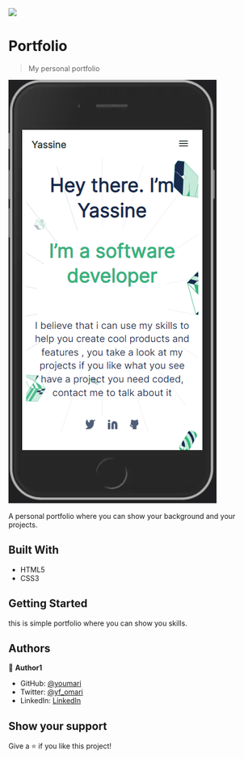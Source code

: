 ![](https://img.shields.io/badge/Microverse-blueviolet)

# Portfolio

> My personal portfolio 

![screenshot](./images/Screenshot.png)


A personal portfolio where you can show your background 
    and your projects.

## Built With

- HTML5
- CSS3

## Getting Started

this is simple portfolio where you can show you skills.


## Authors

👤 **Author1**

- GitHub: [@youmari](https://github.com/youmari)
- Twitter: [@yf_omari](https://twitter.com/yf_omari)
- LinkedIn: [LinkedIn](https://www.linkedin.com/in/yassine-omari-945114190/)

## Show your support

Give a ⭐️ if you like this project!
